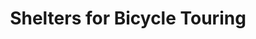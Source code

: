 ---
layout: post
category: learn
title: Shelters for Bicycle Touring
description: "At the end of the day during a long-distance bike touring adventure, you want to experience a nice restful sleep so that the next morning you will be ready to get back on the bike and head out into the world once again. For some people, a nice air-conditioned room in a hotel or motel holds the key to happiness. For others, the lure of the great outdoors beckons them to spend some time outside listening to the frogs' croak and the bugs' chatter. Morning is often accompanied by the sound of birds singing and roosters crowing."
h1_title: Shelters for Bicycle Touring
short_text: "At the end of the day during a long-distance bike touring adventure, you want to experience a nice restful sleep so that the next morning you will be ready to get back on the bike and head out into the world once again. For some people, a nice air-conditioned room in a hotel or motel holds the key to happiness. For others, the lure of the great outdoors beckons them to spend some time outside listening to the frogs' croak and the bugs' chatter. Morning is often accompanied by the sound of birds singing and roosters crowing."
img: "/images/learn/shelter/210406campingtentbd2x1.jpg"
#img_caption: 
isTopLevel: false
isSingleLevel: false
isArticle: true
datePublished: 2019-05-29 11:00:00 +0300
dateModified: 2022-10-13 19:52:00 +0300
#permalink: 
---